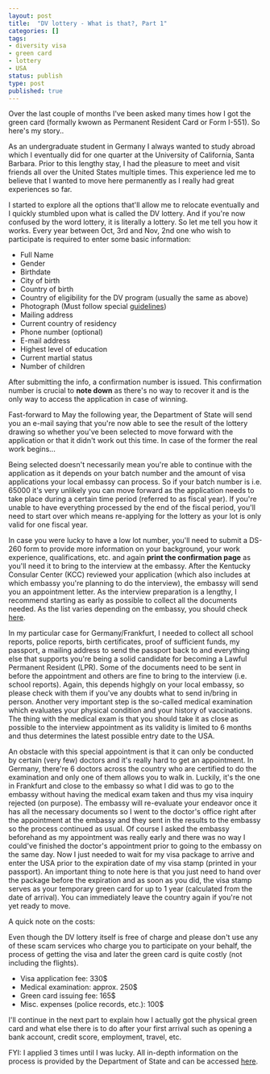 ```yaml
---
layout: post
title:  "DV lottery - What is that?, Part 1"
categories: []
tags:
- diversity visa
- green card
- lottery
- USA
status: publish
type: post
published: true
---
```

Over the last couple of months I've been asked many times how I got the green card (formally kwown as Permanent Resident Card or Form I-551). So here's my story..

As an undergraduate student in Germany I always wanted to study abroad which I eventually did for one quarter at the University of California, Santa Barbara. Prior to this lengthy stay, I had the pleasure to meet and visit friends all over the United States multiple times. This experience led me to believe that I wanted to move here permanently as I really had great experiences so far.

I started to explore all the options that'll allow me to relocate eventually and I quickly stumbled upon what is called the DV lottery. And if you're now confused by the word lottery, it is literally a lottery. So let me tell you how it works. Every year between Oct, 3rd and Nov, 2nd one who wish to participate is required to enter some basic information:

- Full Name
- Gender
- Birthdate
- City of birth
- Country of birth
- Country of eligibility for the DV program (usually the same as above)
- Photograph (Must follow special [guidelines][dv-photo-guidelines])
- Mailing address
- Current country of residency
- Phone number (optional)
- E-mail address
- Highest level of education
- Current martial status
- Number of children

After submitting the info, a confirmation number is issued. This confirmation number is crucial to __note down__ as there's no way to recover it and is the only way to access the application in case of winning.
<!--more-->
Fast-forward to May the following year, the Department of State will send you an e-mail saying that you're now able to see the result of the lottery drawing so whether you've been selected to move forward with the application or that it didn't work out this time. In case of the former the real work begins...

Being selected doesn't necessarily mean you're able to continue with the application as it depends on your batch number and the amount of visa applications your local embassy can process. So if your batch number is i.e. 65000 it's very unlikely you can move forward as the application needs to take place during a certain time period (referred to as fiscal year). If you're unable to have everything processed by the end of the fiscal period, you'll need to start over which means re-applying for the lottery as your lot is only valid for one fiscal year.

In case you were lucky to have a low lot number, you'll need to submit a DS-260 form to provide more information on your background, your work experience, qualifications, etc. and again __print the confirmation page__ as you'll need it to bring to the interview at the embassy. After the Kentucky Consular Center (KCC) reviewed your application (which also includes at which embassy you're planning to do the interview), the embassy will send you an appointment letter. As the interview preparation is a lengthy, I recommend starting as early as possible to collect all the documents needed. As the list varies depending on the embassy, you should check [here][dv-documents].

In my particular case for Germany/Frankfurt, I needed to collect all school reports, police reports, birth certificates, proof of sufficient funds, my passport, a mailing address to send the passport back to and everything else that supports you're being a solid candidate for becoming a Lawful Permanent Resident (LPR). Some of the documents need to be sent in before the appointment and others are fine to bring to the interview (i.e. school reports). Again, this depends highgly on your local embassy, so please check with them if you've any doubts what to send in/bring in person. Another very important step is the so-called medical examination which evaluates your physical condition and your history of vaccinations. The thing with the medical exam is that you should take it as close as possible to the interview appointment as its validity is limited to 6 months and thus determines the latest possible entry date to the USA. 

An obstacle with this special appointment is that it can only be conducted by certain (very few) doctors and it's really hard to get an appointment. In Germany, there're 6 doctors across the country who are certified to do the examination and only one of them allows you to walk in. Luckily, it's the one in Frankfurt and close to the embassy so what I did was to go to the embassy without having the medical exam taken and thus my visa inquiry rejected (on purpose). The embassy will re-evaluate your endeavor once it has all the necessary documents so I went to the doctor's office right after the appointment at the embassy and they sent in the results to the embassy so the process continued as usual. Of course I asked the embassy beforehand as my appointment was really early and there was no way I could've finished the doctor's appointment prior to going to the embassy on the same day. Now I just needed to wait for my visa package to arrive and enter the USA prior to the expiration date of my visa stamp (printed in your passport). An important thing to note here is that you just need to hand over the package before the expiration and as soon as you did, the visa stamp serves as your temporary green card for up to 1 year (calculated from the date of arrival). You can immediately leave the country again if you're not yet ready to move.

A quick note on the costs:

Even though the DV lottery itself is free of charge and please don't use any of these scam services who charge you to participate on your behalf, the process of getting the visa and later the green card is quite costly (not including the flights).

- Visa application fee: 330$
- Medical examination: approx. 250$
- Green card issuing fee: 165$
- Misc. expenses (police records, etc.): 100$

I'll continue in the next part to explain how I actually got the physical green card and what else there is to do after your first arrival such as opening a bank account, credit score, employment, travel, etc.

FYI: I applied 3 times until I was lucky. All in-depth information on the process is provided by the Department of State and can be accessed [here][dv-process].

[dv-photo-guidelines]: https://travel.state.gov/content/travel/en/us-visas/visa-information-resources/photos.html
[dv-documents]: https://travel.state.gov/content/visas/en/immigrate/diversity-visa/if-you-are-selected/prepare-supporting-documents.html
[dv-process]: https://travel.state.gov/content/visas/en/immigrate/diversity-visa/entry.html
